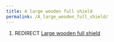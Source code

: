 ```yaml
---
title: A large wooden full shield
permalink: /A_large_wooden_full_shield/
---
```


1.  REDIRECT [Large wooden full
    shield](Large_wooden_full_shield "wikilink")